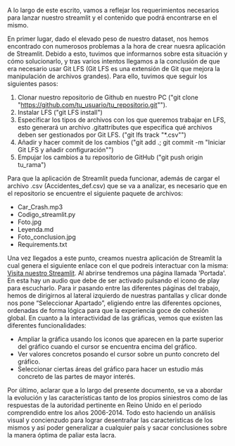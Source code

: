 A lo largo de este escrito, vamos a reflejar los requerimientos necesarios para lanzar nuestro streamlit y el contenido que podrá encontrarse en el mismo.

En primer lugar, dado el elevado peso de nuestro dataset, nos hemos encontrado con numerosos problemas a la hora de crear nuesra aplicación de Streamlit. Debido a esto, tuvimos que informarnos sobre esta situación y cómo solucionarlo, y tras varios intentos llegamos a la conclusión de que era necesario usar Git LFS (Git LFS es una extensión de Git que mejora la manipulación de archivos grandes). Para ello, tuvimos que seguir los siguientes pasos:
1. Clonar nuestro repositorio de Github en nuestro PC ("git clone "https://github.com/tu_usuario/tu_repositorio.git"").
2. Instalar LFS ("git LFS install")
3. Especificar los tipos de archivos con los que queremos trabajar en LFS, esto generará un archivo .gitattributes que especifica qué archivos deben ser gestionados por Git LFS. ("git lfs track "*.csv"")
4. Añadir y hacer commit de los cambios ("git add .; git commit -m "Iniciar Git LFS y añadir configuración"")
5. Empujar los cambios a tu repositorio de GitHub ("git push origin tu_rama")

Para que la aplicación de Streamlit pueda funcionar, además de cargar el archivo .csv (Accidentes_def.csv) que se va a analizar, es necesario que en el repositorio se encuentre el siguiente paquete de archivos:
-	Car_Crash.mp3
-	Codigo_streamlit.py
-	Foto.jpg
-	Leyenda.md
-	Foto_conclusion.jpg
-	Requirements.txt

Una vez llegados a este punto, creamos nuestra aplicación de Streamlit la cual genera el siguiente enlace con el que podreis interactuar con la misma: [Visita nuestro Streamlit](https://visualizaci-n-de-datos-wqtxditdpzt2qqycbzh8na.streamlit.app/).
Al abrirse tendremos una página llamada 'Portada'. En esta hay un audio que debe de ser activado pulsando el icono de play para escucharlo. Para ir pasando entre las diferentes páginas del trabajo, hemos de dirigirnos al lateral izquierdo de nuestras pantallas y clicar donde nos pone “Seleccionar Apartado”, eligiendo entre las diferentes opciones, ordenadas de forma lógica para que la experiencia goce de cohesión global.
En cuanto a la interactividad de las gráficas, vemos que existen las diferentes funcionalidades:
-	Ampliar la gráfica usando los iconos que aparecen en la parte superior del gráfico cuando el cursor se encuentra encima del gráfico.
-	Ver valores concretos posando el cursor sobre un punto concreto del gráfico.
-	Seleccionar ciertas áreas del gráfico para hacer un estudio más concreto de las partes de mayor interés.
  
Por último, aclarar que a lo largo del presente documento, se va a abordar la evolución y las características tanto de los propios siniestros como de las respuestas de la autoridad pertinente en Reino Unido en el periodo comprendido entre los años 2006-2014. Todo esto haciendo un análisis visual y concienzudo para lograr desentrañar las características de los mismos y así poder generalizar a cualquier país y sacar conclusiones sobre la manera óptima de paliar esta lacra.
